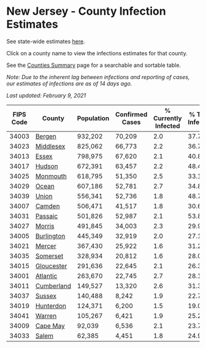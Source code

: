 # New Jersey - County Infection Estimates

See state-wide estimates [here](/infections/us-nj).

Click on a county name to view the infections estimates for that county.

See the [Counties Summary](/infections/summary-counties) page for a searchable and sortable table.

*Note: Due to the inherent lag between infections and reporting of cases, our estimates of infections are as of 14 days ago.*

*Last updated: February 9, 2021*

|   FIPS Code |                   County |   Population |   Confirmed Cases |   % Currently Infected |   % Total Infected |
|-------------|--------------------------|--------------|-------------------|------------------------|--------------------|
|       34003 |         [Bergen](bergen) |      932,202 |            70,209 |                    2.0 |               37.7 |
|       34023 |   [Middlesex](middlesex) |      825,062 |            66,773 |                    2.2 |               36.7 |
|       34013 |           [Essex](essex) |      798,975 |            67,620 |                    2.1 |               40.8 |
|       34017 |         [Hudson](hudson) |      672,391 |            63,457 |                    2.2 |               48.4 |
|       34025 |     [Monmouth](monmouth) |      618,795 |            51,350 |                    2.5 |               33.1 |
|       34029 |           [Ocean](ocean) |      607,186 |            52,781 |                    2.7 |               34.8 |
|       34039 |           [Union](union) |      556,341 |            52,736 |                    1.8 |               48.7 |
|       34007 |         [Camden](camden) |      506,471 |            41,517 |                    1.8 |               30.6 |
|       34031 |       [Passaic](passaic) |      501,826 |            52,987 |                    2.1 |               53.8 |
|       34027 |         [Morris](morris) |      491,845 |            34,003 |                    2.3 |               29.9 |
|       34005 | [Burlington](burlington) |      445,349 |            32,919 |                    2.0 |               27.1 |
|       34021 |         [Mercer](mercer) |      367,430 |            25,922 |                    1.6 |               31.2 |
|       34035 |     [Somerset](somerset) |      328,934 |            20,812 |                    1.6 |               28.0 |
|       34015 | [Gloucester](gloucester) |      291,636 |            22,645 |                    2.1 |               26.3 |
|       34001 |     [Atlantic](atlantic) |      263,670 |            22,745 |                    2.7 |               28.1 |
|       34011 | [Cumberland](cumberland) |      149,527 |            13,320 |                    2.6 |               31.3 |
|       34037 |         [Sussex](sussex) |      140,488 |             8,242 |                    1.9 |               22.7 |
|       34019 |   [Hunterdon](hunterdon) |      124,371 |             6,200 |                    1.5 |               19.0 |
|       34041 |         [Warren](warren) |      105,267 |             6,421 |                    1.9 |               25.2 |
|       34009 |     [Cape May](cape-may) |       92,039 |             6,536 |                    2.1 |               23.7 |
|       34033 |           [Salem](salem) |       62,385 |             4,451 |                    1.8 |               24.9 |